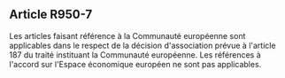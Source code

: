 Article R950-7
----
Les articles faisant référence à la Communauté européenne sont applicables dans
le respect de la décision d'association prévue à l'article 187 du traité
instituant la Communauté européenne. Les références à l'accord sur l'Espace
économique européen ne sont pas applicables.
